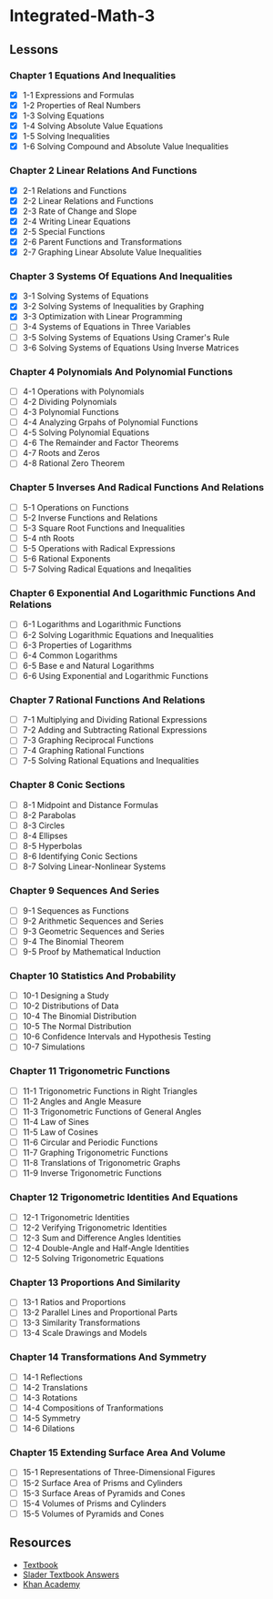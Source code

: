 # Integrated-Math-3

## Lessons
### Chapter 1 Equations And Inequalities
- [x] 1-1 Expressions and Formulas
- [x] 1-2 Properties of Real Numbers
- [x] 1-3 Solving Equations
- [x] 1-4 Solving Absolute Value Equations
- [x] 1-5 Solving Inequalities
- [x] 1-6 Solving Compound and Absolute Value Inequalities
### Chapter 2 Linear Relations And Functions
- [x] 2-1 Relations and Functions
- [x] 2-2 Linear Relations and Functions
- [x] 2-3 Rate of Change and Slope
- [x] 2-4 Writing Linear Equations
- [x] 2-5 Special Functions
- [x] 2-6 Parent Functions and Transformations
- [x] 2-7 Graphing Linear Absolute Value Inequalities
### Chapter 3 Systems Of Equations And Inequalities
- [x] 3-1 Solving Systems of Equations
- [x] 3-2 Solving Systems of Inequalities by Graphing
- [x] 3-3 Optimization with Linear Programming
- [ ] 3-4 Systems of Equations in Three Variables
- [ ] 3-5 Solving Systems of Equations Using Cramer's Rule
- [ ] 3-6 Solving Systems of Equations Using Inverse Matrices
### Chapter 4 Polynomials And Polynomial Functions
- [ ] 4-1 Operations with Polynomials
- [ ] 4-2 Dividing Polynomials
- [ ] 4-3 Polynomial Functions
- [ ] 4-4 Analyzing Grpahs of Polynomial Functions
- [ ] 4-5 Solving Polynomial Equations
- [ ] 4-6 The Remainder and Factor Theorems
- [ ] 4-7 Roots and Zeros
- [ ] 4-8 Rational Zero Theorem
### Chapter 5 Inverses And Radical Functions And Relations
- [ ] 5-1 Operations on Functions
- [ ] 5-2 Inverse Functions and Relations
- [ ] 5-3 Square Root Functions and Inequalities
- [ ] 5-4 nth Roots
- [ ] 5-5 Operations with Radical Expressions
- [ ] 5-6 Rational Exponents
- [ ] 5-7 Solving Radical Equations and Ineqalities
### Chapter 6 Exponential And Logarithmic Functions And Relations
- [ ] 6-1 Logarithms and Logarithmic Functions
- [ ] 6-2 Solving Logarithmic Equations and Inequalities
- [ ] 6-3 Properties of Logarithms
- [ ] 6-4 Common Logarithms
- [ ] 6-5 Base e and Natural Logarithms
- [ ] 6-6 Using Exponential and Logarithmic Functions
### Chapter 7 Rational Functions And Relations
- [ ] 7-1 Multiplying and Dividing Rational Expressions
- [ ] 7-2 Adding and Subtracting Rational Expressions
- [ ] 7-3 Graphing Reciprocal Functions
- [ ] 7-4 Graphing Rational Functions
- [ ] 7-5 Solving Rational Equations and Inequalities
### Chapter 8 Conic Sections
- [ ] 8-1 Midpoint and Distance Formulas
- [ ] 8-2 Parabolas
- [ ] 8-3 Circles
- [ ] 8-4 Ellipses
- [ ] 8-5 Hyperbolas
- [ ] 8-6 Identifying Conic Sections
- [ ] 8-7 Solving Linear-Nonlinear Systems
### Chapter 9 Sequences And Series
- [ ] 9-1 Sequences as Functions
- [ ] 9-2 Arithmetic Sequences and Series
- [ ] 9-3 Geometric Sequences and Series
- [ ] 9-4 The Binomial Theorem
- [ ] 9-5 Proof by Mathematical Induction
### Chapter 10 Statistics And Probability
- [ ] 10-1 Designing a Study
- [ ] 10-2 Distributions of Data
- [ ] 10-4 The Binomial Distribution
- [ ] 10-5 The Normal Distribution
- [ ] 10-6 Confidence Intervals and Hypothesis Testing
- [ ] 10-7 Simulations
### Chapter 11 Trigonometric Functions
- [ ] 11-1 Trigonometric Functions in Right Triangles 
- [ ] 11-2 Angles and Angle Measure
- [ ] 11-3 Trigonometric Functions of General Angles
- [ ] 11-4 Law of Sines
- [ ] 11-5 Law of Cosines
- [ ] 11-6 Circular and Periodic Functions
- [ ] 11-7 Graphing Trigonometric Functions
- [ ] 11-8 Translations of Trigonometric Graphs
- [ ] 11-9 Inverse Trigonometric Functions
### Chapter 12 Trigonometric Identities And Equations
- [ ] 12-1 Trigonometric Identities
- [ ] 12-2 Verifying Trigonometric Identities
- [ ] 12-3 Sum and Difference Angles Identities
- [ ] 12-4 Double-Angle and Half-Angle Identities
- [ ] 12-5 Solving Trigonometric Equations
### Chapter 13 Proportions And Similarity
- [ ] 13-1 Ratios and Proportions
- [ ] 13-2 Parallel Lines and Proportional Parts
- [ ] 13-3 Similarity Transformations
- [ ] 13-4 Scale Drawings and Models
### Chapter 14 Transformations And Symmetry
- [ ] 14-1 Reflections
- [ ] 14-2 Translations
- [ ] 14-3 Rotations
- [ ] 14-4 Compositions of Tranformations
- [ ] 14-5 Symmetry
- [ ] 14-6 Dilations
### Chapter 15 Extending Surface Area And Volume
- [ ] 15-1 Representations of Three-Dimensional Figures
- [ ] 15-2 Surface Area of Prisms and Cylinders
- [ ] 15-3 Surface Areas of Pyramids and Cones
- [ ] 15-4 Volumes of Prisms and Cylinders
- [ ] 15-5 Volumes of Pyramids and Cones

## Resources
- [Textbook](https://www.amazon.com/Integrated-Math-Course-3-Student/dp/0076638529/)
- [Slader Textbook Answers](https://www.slader.com/textbook/9780076638529-integrated-math-3/)
- [Khan Academy](khanacademy.org)
